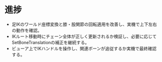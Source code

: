 # 進捗

- 足IKのワールド座標変換と膝・股関節の回転適用を改善し、実機で上下左右の動作を確認。
- IKルート移動時にチェーン全体が正しく更新されるか検証し、必要に応じてSetBoneTranslationの補正を継続する。
- ビューア上でIKハンドルを操作し、関連ボーンが追従するか実機で最終確認する。
